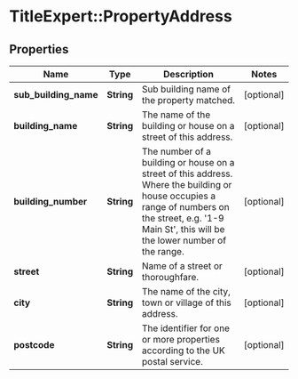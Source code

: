 # TitleExpert::PropertyAddress

## Properties
Name | Type | Description | Notes
------------ | ------------- | ------------- | -------------
**sub_building_name** | **String** | Sub building name of the property matched. | [optional] 
**building_name** | **String** | The name of the building or house on a street of this address. | [optional] 
**building_number** | **String** | The number of a building or house on a street of this address. Where the building or house occupies a range of numbers on the street, e.g. &#39;1-9 Main St&#39;, this will be the lower number of the range. | [optional] 
**street** | **String** | Name of a street or thoroughfare. | [optional] 
**city** | **String** | The name of the city, town or village of this address. | [optional] 
**postcode** | **String** | The identifier for one or more properties according to the UK postal service. | [optional] 


